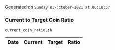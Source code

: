Generated on `Sunday 03-October-2021 at 06:18:57`

### Current to Target Coin Ratio
`current_coin_ratio.sh`

Date|Current|Target|Ratio
---|---|---|---
